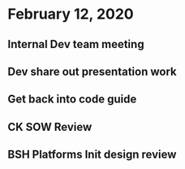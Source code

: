 # February 12, 2020

## Internal Dev team meeting

## Dev share out presentation work

## Get back into code guide

## CK SOW Review

## BSH Platforms Init design review